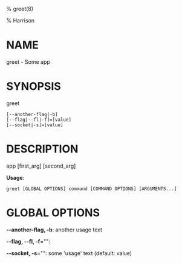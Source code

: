 % greet(8) 

% Harrison

# NAME

greet - Some app

# SYNOPSIS

greet

```
[--another-flag|-b]
[--flag|--fl|-f]=[value]
[--socket|-s]=[value]
```

# DESCRIPTION

app [first_arg] [second_arg]

**Usage**:

```
greet [GLOBAL OPTIONS] command [COMMAND OPTIONS] [ARGUMENTS...]
```

# GLOBAL OPTIONS

**--another-flag, -b**: another usage text

**--flag, --fl, -f**="": 

**--socket, -s**="": some 'usage' text (default: value)

